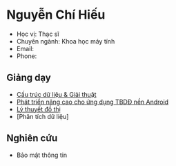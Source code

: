 # Nguyễn Chí Hiếu


- Học vị: Thạc sĩ
- Chuyên ngành: Khoa học máy tính
- Email:
- Phone: 

## Giảng dạy

  - [Cấu trúc dữ liệu & Giải thuật](https://hieuchnguyen.github.io/teaching/data-structures-algorithms/intro)
  - [Phát triển nâng cao cho ứng dụng TBDĐ nền Android](https://hieuchnguyen.github.io/teaching/android-advanced/android-advanced)
  - [Lý thuyết đồ thị](https://hieuchnguyen.github.io/teaching/graph-theory/graph-theory/intro)
  - [Phân tích dữ liệu]

## Nghiên cứu

- Bảo mật thông tin

